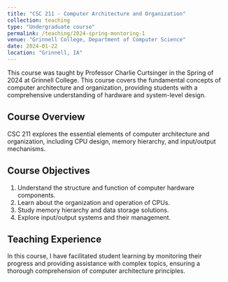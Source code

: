 ```yaml
---
title: "CSC 211 - Computer Architecture and Organization"
collection: teaching
type: "Undergraduate course"
permalink: /teaching/2024-spring-montoring-1
venue: "Grinnell College, Department of Computer Science"
date: 2024-01-22
location: "Grinnell, IA"
---
```

<!-- write an one sentence introduction -->
This course was taught by Professor Charlie Curtsinger in the Spring of 2024 at Grinnell College.
This course covers the fundamental concepts of computer architecture and organization, providing students with a comprehensive understanding of hardware and system-level design.


## Course Overview

CSC 211 explores the essential elements of computer architecture and organization, including CPU design, memory hierarchy, and input/output mechanisms.

## Course Objectives

1. Understand the structure and function of computer hardware components.
2. Learn about the organization and operation of CPUs.
3. Study memory hierarchy and data storage solutions.
4. Explore input/output systems and their management.

## Teaching Experience

In this course, I have facilitated student learning by monitoring their progress and providing assistance with complex topics, ensuring a thorough comprehension of computer architecture principles.

